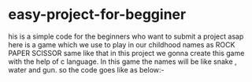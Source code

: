 # easy-project-for-begginer
his is a simple code for the beginners who want to submit a project asap here is a game which we use to play in our childhood names as ROCK PAPER SCISSOR same like that in this project we gonna create this game with the help of c language. In this game the names will be like snake , water and gun. so the code goes like as below:-
